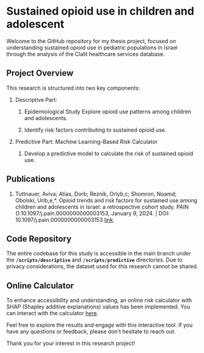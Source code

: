 # **Sustained opioid use in children and adolescent**

Welcome to the GitHub repository for my thesis project, focused on understanding sustained opioid use in pediatric populations in Israel through the analysis of the Clalit healthcare services database.

## **Project Overview**

This research is structured into two key components:

1.  Descriptive Part:

    1.  Epidemiological Study Explore opioid use patterns among children and adolescents.

    2.  Identify risk factors contributing to sustained opioid use.

2.  Predictive Part: Machine Learning-Based Risk Calculator

    1.  Develop a predictive model to calculate the risk of sustained opioid use.

## **Publications**

1. Tuttnauer, Aviva; Atias, Dorb; Reznik, Orlyb,c; Shomron, Noamd; Obolski, Urib,e,*. Opioid trends and risk factors for sustained use among children and adolescents in Israel: a retrospective cohort study. PAIN ():10.1097/j.pain.0000000000003153, January 9, 2024. | DOI: 10.1097/j.pain.0000000000003153 [link](https://journals.lww.com/pain/abstract/9900/opioid_trends_and_risk_factors_for_sustained_use.491.aspx).
 

## **Code Repository**

The entire codebase for this study is accessible in the main branch under the **`/scripts/descriptive`** and **`/scripts/predictive`** directories. Due to privacy considerations, the dataset used for this research cannot be shared.

## **Online Calculator**

To enhance accessibility and understanding, an online risk calculator with SHAP (Shapley additive explanations) values has been implemented. You can interact with the calculator [here](https://dorati-opioid-use-peds.hf.space/).

Feel free to explore the results and engage with this interactive tool. If you have any questions or feedback, please don't hesitate to reach out.

Thank you for your interest in this research project!
